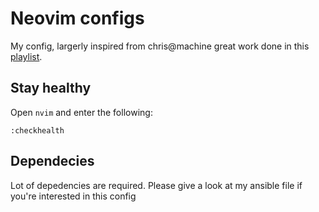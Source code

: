 # Neovim configs

My config, largerly inspired from chris@machine great work done in this [playlist](https://www.youtube.com/watch?v=ctH-a-1eUME&list=PLhoH5vyxr6Qq41NFL4GvhFp-WLd5xzIzZ).

## Stay healthy

Open `nvim` and enter the following:

```
:checkhealth
```

## Dependecies

Lot of depedencies are required. Please give a look at my ansible file if you're interested in this config
